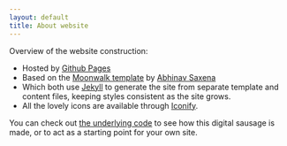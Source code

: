 ```yaml
---
layout: default
title: About website
---
```


Overview of the website construction:

* Hosted by [Github Pages](https://www.pages.github.com/)
* Based on the [Moonwalk template](https://www.github.com/abhinavs/moonwalk) by [Abhinav Saxena](https://www.abhinav.co/)
* Which both use [Jekyll](https://www.jekyllrb.com) to generate the site from separate template and content files, keeping styles consistent as the site grows.
* All the lovely icons are available through [Iconify](https://iconify.design/).


You can check out [the underlying code](https://www.github.com/cbcGirard/cbcgirard.github.io) to see how this digital sausage is made, or to act as a starting point for your own site.